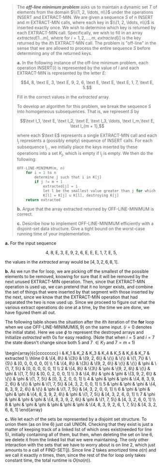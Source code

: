 > The __*off-line minimum problem*__ asks us to maintain a dynamic set $T$ of elements from the domain $\\{1, 2, \ldots, n\\}$ under the operations $\text{INSERT}$ and $\text{EXTRACT-MIN}$. We are given a sequence $S$ of $n$ $\text{INSERT}$ and $m$ $\text{EXTRACT-MIN}$ calls, where each key in $\\{1, 2, \ldots, n\\}$ is inserted exactly once. We wish to determine which key is returned by each $\text{EXTRACT-MIN}$ call. Specifically, we wish to fill in an array $extracted[1 \ldots m]$, where for $i = 1, 2, \ldots, m$, $extracted[i]$ is the key returned by the $i$th $\text{EXTRACT-MIN}$ call. The problem is "off-line" in the sense that we are allowed to process the entire sequence $S$ before determining any of the returned keys.
>
> **a.** In the following instance of the off-line minimum problem, each operation $\text{INSERT}(i)$ is represented by the value of $i$ and each $\text{EXTRACT-MIN}$ is represented by the letter $E$:
>
> $$4, 8, \text E, 3, \text E, 9, 2, 6, \text E, \text E, \text E, 1, 7, \text E, 5.$$
>
> Fill in the correct values in the _extracted_ array.
>
> To develop an algorithm for this problem, we break the sequence $S$ into homogeneous subsequences. That is, we represent $S$ by
>
> $$\text I_1, \text E, \text I_2, \text E, \text I_3, \ldots, \text I_m,\text E, \text I_{m + 1},$$
>
> where each $\text E$ represents a single $\text{EXTRACT-MIN}$ call and each $\text{I}_j$ represents a (possibly empty) sequence of $\text{INSERT}$ calls. For each subsequence $\text{I}_j$ , we initially place the keys inserted by these operations into a set $K_j$, which is empty if $\text{I}_j$ is empty. We then do the following:
>
> ```cpp
> OFF-LINE-MINIMUM(m, n)
>     for i = 1 to n
>         determine j such that i in K[j]
>         if j != m + 1
>             extracted[j] = i
>             let l be the smallest value greater than j for which set K[l] exists
>             K[l] = K[j] ∪ K[l], destroying K[j]
>     return extracted
> ```
>
> **b.** Argue that the array extracted returned by $\text{OFF-LINE-MINIMUM}$ is correct.
>
> **c.** Describe how to implement $\text{OFF-LINE-MINIMUM}$ efficiently with a disjoint-set data structure. Give a tight bound on the worst-case running time of your implementation.

**a.** For the input sequence

$$\text{4, 8, E, 3, E, 9, 2, 6, E, E, E, 1, 7, E, 5},$$

the values in the $extracted$ array would be $[4, 3, 2, 6, 8, 1]$.

**b.** As we run the for loop, we are picking off the smallest of the possible elements to be removed, knowing for sure that it will be removed by the next unused $\text{EXTRACT-MIN}$ operation. Then, since that $\text{EXTRACT-MIN}$ operation is used up, we can pretend that it no longer exists, and combine the set of things that were inserted by that segment with those inserted by the next, since we know that the $\text{EXTRACT-MIN}$ operation that had separated the two is now used up. Since we proceed to figure out what the various extract operations do one at a time, by the time we are done, we have figured them all out.

The following table shows the situation after the $i$th iteration of the **for** loop when we use $\text{OFF-LINE-MINIMUM}(6, 9)$ on the same input. ($i = 0$ denotes the initial state). Here we use $\phi$ to represent the destroyed arrays and initialize $extracted$ with $0$s for easy reading. (Note that when $i = 5$ and $i = 7$ the state doesn't change since both $5$ and $7$ $\in K_7$ and $7 = m + 1$)

\begin{array}{c|cccccccc}
i & K_1 & K_2 & K_3 & K_4 & K_5 & K_6 & K_7 & extracted \\\\
\hline
0 & \\{4, 8\\} & \\{3\\} & \\{9, 2, 6\\} & \\{\\}                 & \\{\\}                 & \\{1, 7\\} & \\{5\\}                         & [0, 0, 0, 0, 0, 0] \\\\
1 & \\{4, 8\\} & \\{3\\} & \\{9, 2, 6\\} & \\{\\}                 & \\{\\}                 & \phi     & \\{1, 7, 5\\}                   & [0, 0, 0, 0, 0, 1] \\\\
2 & \\{4, 8\\} & \\{3\\} & \phi        & \\{9, 2, 6\\}          & \\{\\}                 & \phi     & \\{1, 7, 5\\}                   & [0, 0, 2, 0, 0, 1] \\\\
3 & \\{4, 8\\} & \phi  & \phi        & \\{3, 9, 2, 6\\}       & \\{\\}                 & \phi     & \\{1, 7, 5\\}                   & [0, 3, 2, 0, 0, 1] \\\\
4 & \phi     & \phi  & \phi        & \\{4, 8, 3, 9, 2, 6\\} & \\{\\}                 & \phi     & \\{1, 7, 5\\}                   & [4, 3, 2, 0, 0, 1] \\\\
5 & \phi     & \phi  & \phi        & \\{4, 8, 3, 9, 2, 6\\} & \\{\\}                 & \phi     & \\{1, 7, 5\\}                   & [4, 3, 2, 0, 0, 1] \\\\
6 & \phi     & \phi  & \phi        & \phi                 & \\{4, 8, 3, 9, 2, 6\\} & \phi     & \\{1, 7, 5\\}                   & [4, 3, 2, 6, 0, 1] \\\\
7 & \phi     & \phi  & \phi        & \phi                 & \\{4, 8, 3, 9, 2, 6\\} & \phi     & \\{1, 7, 5\\}                   & [4, 3, 2, 6, 0, 1] \\\\
8 & \phi     & \phi  & \phi        & \phi                 & \phi                 & \phi     & \\{4, 8, 3, 9, 2, 6, 1, 7, 5\\} & [4, 3, 2, 6, 8, 1]
\end{array}

**c.** We let each of the sets be represented by a disjoint set structure. To union them (as on line 6) just call $\text{UNION}$. Checking that they exist is just a matter of keeping track of a linked list of which ones exist(needed for line 5), initially containing all of them, but then, when deleting the set on line 6, we delete it from the linked list that we were maintaining. The only other interaction with the sets that we have to worry about is on line 2, which just amounts to a call of $\text{FIND-SET}(j)$. Since line 2 takes amortized time $\alpha(n)$ and we call it exactly $n$ times, then, since the rest of the for loop only takes constant time, the total runtime is $O(n\alpha(n))$.

